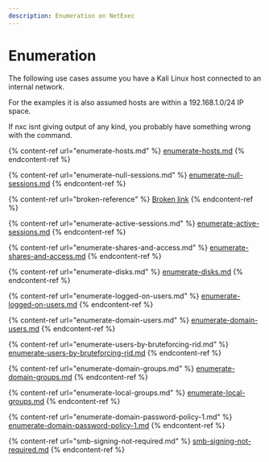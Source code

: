 ```yaml
---
description: Enumeration on NetExec
---
```


# Enumeration

The following use cases assume you have a Kali Linux host connected to an internal network.

For the examples it is also assumed hosts are within a 192.168.1.0/24 IP space.

If nxc isnt giving output of any kind, you probably have something wrong with the command.

{% content-ref url="enumerate-hosts.md" %}
[enumerate-hosts.md](enumerate-hosts.md)
{% endcontent-ref %}

{% content-ref url="enumerate-null-sessions.md" %}
[enumerate-null-sessions.md](enumerate-null-sessions.md)
{% endcontent-ref %}

{% content-ref url="broken-reference" %}
[Broken link](broken-reference)
{% endcontent-ref %}

{% content-ref url="enumerate-active-sessions.md" %}
[enumerate-active-sessions.md](enumerate-active-sessions.md)
{% endcontent-ref %}

{% content-ref url="enumerate-shares-and-access.md" %}
[enumerate-shares-and-access.md](enumerate-shares-and-access.md)
{% endcontent-ref %}

{% content-ref url="enumerate-disks.md" %}
[enumerate-disks.md](enumerate-disks.md)
{% endcontent-ref %}

{% content-ref url="enumerate-logged-on-users.md" %}
[enumerate-logged-on-users.md](enumerate-logged-on-users.md)
{% endcontent-ref %}

{% content-ref url="enumerate-domain-users.md" %}
[enumerate-domain-users.md](enumerate-domain-users.md)
{% endcontent-ref %}

{% content-ref url="enumerate-users-by-bruteforcing-rid.md" %}
[enumerate-users-by-bruteforcing-rid.md](enumerate-users-by-bruteforcing-rid.md)
{% endcontent-ref %}

{% content-ref url="enumerate-domain-groups.md" %}
[enumerate-domain-groups.md](enumerate-domain-groups.md)
{% endcontent-ref %}

{% content-ref url="enumerate-local-groups.md" %}
[enumerate-local-groups.md](enumerate-local-groups.md)
{% endcontent-ref %}

{% content-ref url="enumerate-domain-password-policy-1.md" %}
[enumerate-domain-password-policy-1.md](enumerate-domain-password-policy-1.md)
{% endcontent-ref %}

{% content-ref url="smb-signing-not-required.md" %}
[smb-signing-not-required.md](smb-signing-not-required.md)
{% endcontent-ref %}
